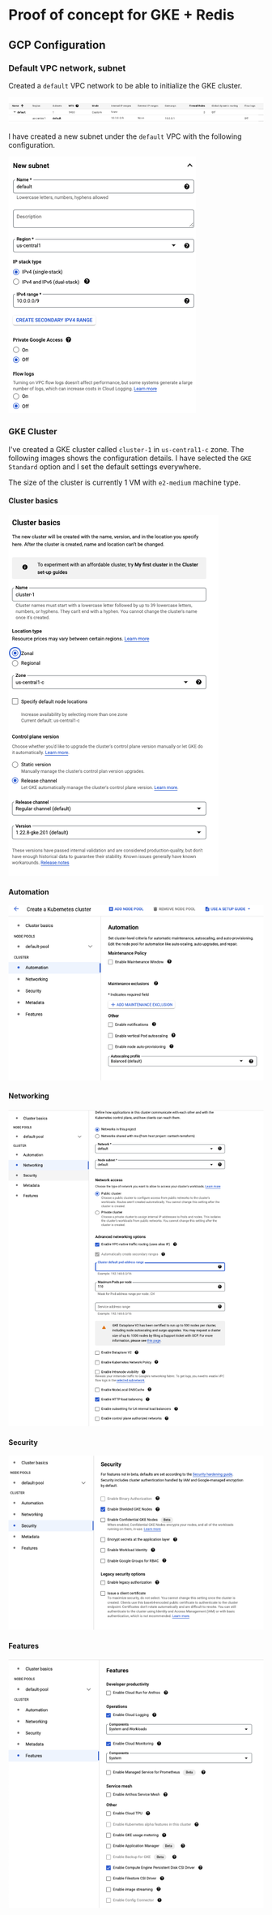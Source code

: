 # Proof of concept for GKE + Redis

## GCP Configuration

### Default VPC network, subnet

Created a `default` VPC network to be able to initialize the GKE cluster.

![vpclist.png](.readme/vpclist.png)

I have created a new subnet under the `default` VPC with the following configuration.

![subnet.png](.readme/subnet.png)

### GKE Cluster

I've created a GKE cluster called `cluster-1` in `us-central1-c` zone. The following images shows the configuration details. I have selected the `GKE Standard` option and I set the default settings everywhere.

The size of the cluster is currently 1 VM with `e2-medium` machine type.

#### Cluster basics

![gke1.png](.readme/gke1.png)

#### Automation

![gke2.png](.readme/gke2.png)

#### Networking

![gke3.png](.readme/gke3.png)

#### Security

![gke4.png](.readme/gke4.png)

#### Features

![gke5.png](.readme/gke5.png)


